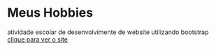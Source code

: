 # Meus Hobbies
 atividade escolar de desenvolvimente de website utilizando bootstrap
<a href="https://raul612.github.io/hobbies/SITE/index.html">clique para ver o site</a>
